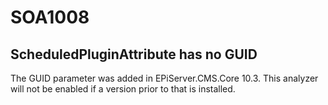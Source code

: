 # SOA1008

## ScheduledPluginAttribute has no GUID

The GUID parameter was added in EPiServer.CMS.Core 10.3.
This analyzer will not be enabled if a version prior to that is installed.